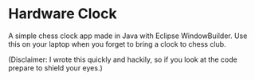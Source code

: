 
# Hardware Clock
A simple chess clock app made in Java with Eclipse WindowBuilder. Use this on your laptop when you forget to bring a clock to chess club.

(Disclaimer: I wrote this quickly and hackily, so if you look at the code prepare to shield your eyes.)

